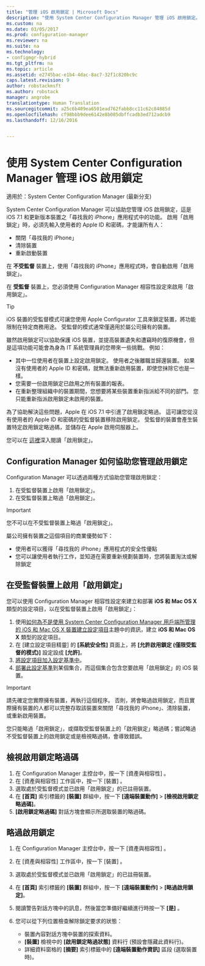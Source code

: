 ```yaml
---
title: "管理 iOS 啟用鎖定 | Microsoft Docs"
description: "使用 System Center Configuration Manager 管理 iOS 啟用鎖定。"
ms.custom: na
ms.date: 03/05/2017
ms.prod: configuration-manager
ms.reviewer: na
ms.suite: na
ms.technology:
- configmgr-hybrid
ms.tgt_pltfrm: na
ms.topic: article
ms.assetid: e2745bac-e1b4-4dac-8ac7-32f1c820bc9c
caps.latest.revision: 9
author: robstackmsft
ms.author: robstack
manager: angrobe
translationtype: Human Translation
ms.sourcegitcommit: a25c6b409ea6501ead762fabb8cc11c62c84885d
ms.openlocfilehash: cf98bbb9dee6142e8b085dbffcadb3ed712adcb9
ms.lasthandoff: 12/16/2016


---
```

# <a name="manage-ios-activation-lock-with-system-center-configuration-manager"></a>使用 System Center Configuration Manager 管理 iOS 啟用鎖定

適用於：System Center Configuration Manager (最新分支)


System Center Configuration Manager 可以協助您管理 iOS 啟用鎖定，這是 iOS 7.1 和更新版本裝置之「尋找我的 iPhone」應用程式中的功能。 啟用「啟用鎖定」時，必須先輸入使用者的 Apple ID 和密碼，才能讓所有人：

- 關閉「尋找我的 iPhone」
- 清除裝置
- 重新啟動裝置

在 **不受監督** 裝置上，使用「尋找我的 iPhone」應用程式時，會自動啟用「啟用鎖定」。

在 **受監督** 裝置上，您必須使用 Configuration Manager 相容性設定來啟用「啟用鎖定」。

> [!TIP]
> iOS 裝置的受監督模式可讓您使用 Apple Configurator 工具來鎖定裝置，將功能限制在特定商務用途。 受監督的模式通常僅適用於屬公司擁有的裝置。

雖然啟用鎖定可以協助保護 iOS 裝置，並提高裝置遺失和遭竊時的復原機會，但是這項功能可能會為身為 IT 系統管理員的您帶來一些挑戰。 例如：

- 其中一位使用者在裝置上設定啟用鎖定。 使用者之後離職並歸還裝置。 如果沒有使用者的 Apple ID 和密碼，就無法重新啟用裝置，即使您抹除它也是一樣。
- 您需要一份啟用鎖定已啟用之所有裝置的報表。
- 在重新整理組織中的裝置期間，您想要將某些裝置重新指派給不同的部門。 您只能重新指派啟用鎖定未啟用的裝置。


為了協助解決這些問題，Apple 在 iOS 7.1 中引進了啟用鎖定略過。 這可讓您從沒有使用者的 Apple ID 和密碼的受監督裝置移除啟用鎖定。 受監督的裝置會產生裝置特定啟用鎖定略過碼，並儲存在 Apple 啟用伺服器上。

您可以在 [這裡](https://support.apple.com/HT201365)深入閱讀「啟用鎖定」。

## <a name="how-configuration-manager-helps-you-manage-activation-lock"></a>Configuration Manager 如何協助您管理啟用鎖定

Configuration Manager 可以透過兩種方式協助您管理啟用鎖定：

1. 在受監督裝置上啟用「啟用鎖定」。
2. 在受監督裝置上略過「啟用鎖定」。

> [!IMPORTANT]
> 您不可以在不受監督裝置上略過「啟用鎖定」。

屬公司擁有裝置之這個項目的商業優勢如下：



- 使用者可以獲得「尋找我的 iPhone」應用程式的安全性優點
- 您可以讓使用者執行工作，並知道在需要重新規劃裝置時，您將裝置淘汰或解除鎖定


## <a name="enable-activation-lock-on-supervised-devices"></a>在受監督裝置上啟用「啟用鎖定」

您可以使用 Configuration Manager 相容性設定來建立和部署 **iOS 和 Mac OS X** 類型的設定項目，以在受監督裝置上啟用「啟用鎖定」：

1. 使用[如何為不是使用 System Center Configuration Manager 用戶端所管理的 iOS 和 Mac OS X 裝置建立設定項目](/sccm/compliance/deploy-use/create-configuration-items-for-ios-and-mac-os-x-devices-managed-without-the-client)主題中的資訊，建立 **iOS 和 Mac OS X** 類型的設定項目。
2. 在 [建立設定項目精靈] 的 **[系統安全性]** 頁面上，將 **[允許啟用鎖定 (僅限受監督的模式)]** 設定設成 **[允許]**。
3. [將設定項目加入設定基準中](/sccm/compliance/deploy-use/create-configuration-baselines)。
4. [部署此設定基準](/sccm/compliance/deploy-use/deploy-configuration-baselines)到某個集合，而這個集合包含您要啟用「啟用鎖定」的 iOS 裝置。

> [!IMPORTANT]
> 請先確定您實際擁有裝置，再執行這個程序。 否則，將會略過啟用鎖定，而且實際擁有裝置的人都可以完整存取該裝置來關閉「尋找我的 iPhone」、清除裝置，或重新啟用裝置。

您只能略過「啟用鎖定」，或擷取受監督裝置上的「啟用鎖定」略過碼；嘗試略過不受監督裝置上的啟用鎖定或是檢視略過碼，會導致錯誤。



## <a name="view-the-activation-lock-bypass-code"></a>檢視啟用鎖定略過碼

1. 在 Configuration Manager 主控台中，按一下 [資產與相容性] 。
2. 在 [資產與相容性]  工作區中，按一下 [裝置] 。
3. 選取處於受監督模式並已啟用「啟用鎖定」的已註冊裝置。
4. 在 **[首頁]** 索引標籤的 **[裝置]** 群組中，按一下 **[遠端裝置動作]** > **[檢視啟用鎖定略過碼]**。
5. **[啟用鎖定略過碼]** 對話方塊會顯示所選取裝置的略過碼。

## <a name="bypass-activation-lock"></a>略過啟用鎖定

1. 在 Configuration Manager 主控台中，按一下 [資產與相容性] 。
2. 在 [資產與相容性]  工作區中，按一下 [裝置] 。
3. 選取處於受監督模式並已啟用「啟用鎖定」的已註冊裝置。
3. 在 **[首頁]** 索引標籤的 **[裝置]** 群組中，按一下 **[遠端裝置動作]** > **[略過啟用鎖定]**。
5. 閱讀警告對話方塊中的訊息，然後當您準備好繼續進行時按一下 **[是]** 。
6. 您可以從下列位置檢查解除鎖定要求的狀態：

    - 裝置內容對話方塊中裝置的探索資料。
    - **[裝置]** 檢視中的 **[啟用鎖定略過狀態]** 資料行 (預設會隱藏此資料行)。
    - 詳細資料窗格的 **[摘要]** 索引標籤中的 **[遠端裝置動作資訊]** 區段 (選取裝置時)。

